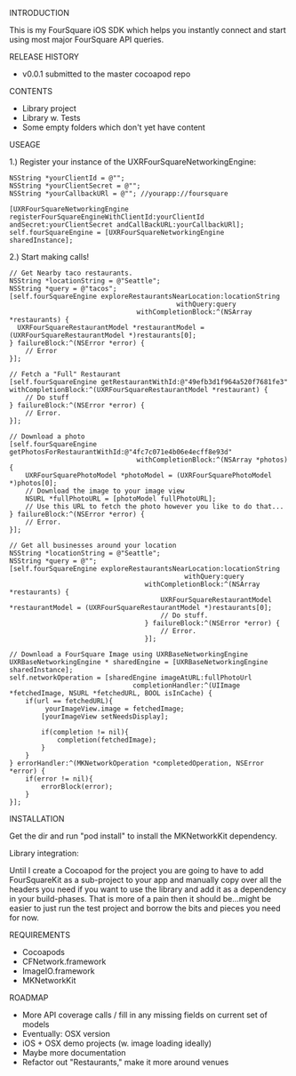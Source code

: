 INTRODUCTION

This is my FourSquare iOS SDK which helps you instantly connect and start using most major FourSquare API queries.

RELEASE HISTORY

- v0.0.1 submitted to the master cocoapod repo

CONTENTS

- Library project
- Library w. Tests
- Some empty folders which don't yet have content

USEAGE

1.) Register your instance of the UXRFourSquareNetworkingEngine:

    NSString *yourClientId = @"";
    NSString *yourClientSecret = @"";
    NSString *yourCallbackURl = @""; //yourapp://foursquare
    
    [UXRFourSquareNetworkingEngine registerFourSquareEngineWithClientId:yourClientId andSecret:yourClientSecret andCallBackURL:yourCallbackURl];
    self.fourSquareEngine = [UXRFourSquareNetworkingEngine sharedInstance];
    
2.) Start making calls!

    // Get Nearby taco restaurants.
    NSString *locationString = @"Seattle";
    NSString *query = @"tacos";
    [self.fourSquareEngine exploreRestaurantsNearLocation:locationString
                                              withQuery:query
                                    withCompletionBlock:^(NSArray *restaurants) {
      UXRFourSquareRestaurantModel *restaurantModel = (UXRFourSquareRestaurantModel *)restaurants[0];
    } failureBlock:^(NSError *error) {
        // Error
    }];
  
    // Fetch a "Full" Restaurant
    [self.fourSquareEngine getRestaurantWithId:@"49efb3d1f964a520f7681fe3" withCompletionBlock:^(UXRFourSquareRestaurantModel *restaurant) {
        // Do stuff
    } failureBlock:^(NSError *error) {
        // Error.
    }];
  
    // Download a photo
    [self.fourSquareEngine getPhotosForRestaurantWithId:@"4fc7c071e4b06e4ecff8e93d"
                                    withCompletionBlock:^(NSArray *photos) {
        UXRFourSquarePhotoModel *photoModel = (UXRFourSquarePhotoModel *)photos[0];
        // Download the image to your image view 
        NSURL *fullPhotoURL = [photoModel fullPhotoURL];
        // Use this URL to fetch the photo however you like to do that...
    } failureBlock:^(NSError *error) {
        // Error.
    }];
    
    // Get all businesses around your location
    NSString *locationString = @"Seattle";
    NSString *query = @"";
    [self.fourSquareEngine exploreRestaurantsNearLocation:locationString
                                                withQuery:query
                                      withCompletionBlock:^(NSArray *restaurants) {
                                          UXRFourSquareRestaurantModel *restaurantModel = (UXRFourSquareRestaurantModel *)restaurants[0];
                                          // Do stuff.
                                      } failureBlock:^(NSError *error) {
                                          // Error.
                                      }];

    // Download a FourSquare Image using UXRBaseNetworkingEngine
    UXRBaseNetworkingEngine * sharedEngine = [UXRBaseNetworkingEngine sharedInstance];
    self.networkOperation = [sharedEngine imageAtURL:fullPhotoUrl
                                   completionHandler:^(UIImage *fetchedImage, NSURL *fetchedURL, BOOL isInCache) {
        if(url == fetchedURL){
             yourImageView.image = fetchedImage;
            [yourImageView setNeedsDisplay];
            
            if(completion != nil){
                completion(fetchedImage);
            }
        }
    } errorHandler:^(MKNetworkOperation *completedOperation, NSError *error) {
        if(error != nil){
            errorBlock(error);
        }
    }];
    
INSTALLATION

Get the dir and run "pod install" to install the MKNetworkKit dependency. 

Library integration:

Until I create a Cocoapod for the project you are going to have to add FourSquareKit as a sub-project to your app and manually
copy over all the headers you need if you want to use the library and add it as a dependency in your build-phases. That is more
of a pain then it should be...might be easier to just run the test project and borrow the bits and pieces you need for now.

REQUIREMENTS

- Cocoapods
- CFNetwork.framework
- ImageIO.framework
- MKNetworkKit

ROADMAP

- More API coverage calls / fill in any missing fields on current set of models
- Eventually: OSX version
- iOS + OSX demo projects (w. image loading ideally)
- Maybe more documentation
- Refactor out "Restaurants," make it more around venues
